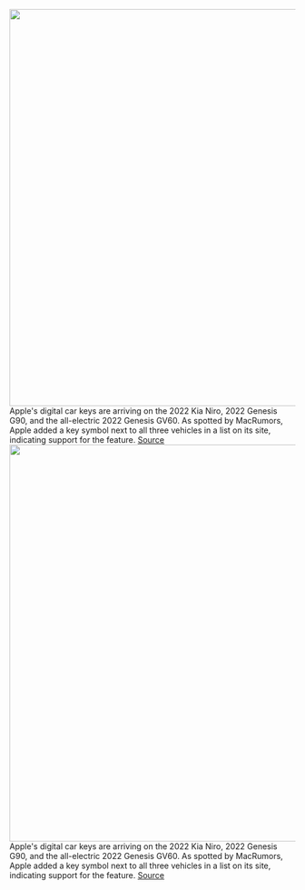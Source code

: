 <img src='https://cdn.vox-cdn.com/thumbor/i6z2M4O_XnB2itHmlqviXSupUSc=/0x0:4616x2987/1200x800/filters:focal(1939x1125:2677x1863)/cdn.vox-cdn.com/uploads/chorus_image/image/70662963/1235636035.0.jpg' width='700px' /><br/>
Apple's digital car keys are arriving on the 2022 Kia Niro, 2022 Genesis G90, and the all-electric 2022 Genesis GV60. As spotted by MacRumors, Apple added a key symbol next to all three vehicles in a list on its site, indicating support for the feature.
<a href='https://www.theverge.com/2022/3/23/22993073/apple-digital-car-keys-hyundai-kia-genesis-gv60-g90-niro'> Source <a/><img src='https://cdn.vox-cdn.com/thumbor/i6z2M4O_XnB2itHmlqviXSupUSc=/0x0:4616x2987/1200x800/filters:focal(1939x1125:2677x1863)/cdn.vox-cdn.com/uploads/chorus_image/image/70662963/1235636035.0.jpg' width='700px' /><br/>
Apple's digital car keys are arriving on the 2022 Kia Niro, 2022 Genesis G90, and the all-electric 2022 Genesis GV60. As spotted by MacRumors, Apple added a key symbol next to all three vehicles in a list on its site, indicating support for the feature.
<a href='https://www.theverge.com/2022/3/23/22993073/apple-digital-car-keys-hyundai-kia-genesis-gv60-g90-niro'> Source <a/>